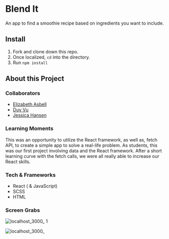 # Blend It
An app to find a smoothie recipe based on ingredients you want to include.

## Install
1. Fork and clone down this repo.
2. Once localized,
  `cd`
   into the directory.
3. Run `npm install`

## About this Project

### Collaborators
- [Elizabeth Asbell](https://github.com/easbell/)
- [Duy Vu](https://github.com/Rosebud303)
- [Jessica Hansen](https://github.com/jessicalyn)

### Learning Moments
This was an opportunity to utilize the React framework, as well as, fetch API, to create a simple app to solve a real-life problem. As students, this was our first project involving data and the React framework. After a short learning curve with the fetch calls, we were all really able to increase our React skills.

### Tech & Frameworks
- React ( & JavaScript)
- SCSS
- HTML

### Screen Grabs
![localhost_3000_ 1](https://user-images.githubusercontent.com/34728115/53129811-d4194a00-3525-11e9-9100-1f375cff9dcb.png)

![localhost_3000_](https://user-images.githubusercontent.com/34728115/53129726-961c2600-3525-11e9-9159-1782198e23cb.png)
